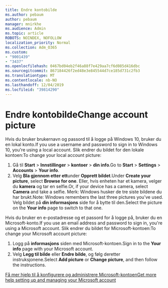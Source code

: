 ```yaml
---
title: Endre kontobilde
ms.author: pebaum
author: pebaum
manager: mnirkhe
ms.audience: Admin
ms.topic: article
ROBOTS: NOINDEX, NOFOLLOW
localization_priority: Normal
ms.collection: Adm_O365
ms.custom:
- "9001439"
- "3437"
ms.openlocfilehash: 0467bd04eb2f46a88f7e429aa7cf6d085d416dbc
ms.sourcegitcommit: 867184426f2ed48e3e845544d7ce185d731c2fb3
ms.translationtype: MT
ms.contentlocale: nb-NO
ms.lasthandoff: 12/04/2019
ms.locfileid: "39814290"
---
```

# <a name="change-account-picture"></a><span data-ttu-id="c1c21-102">Endre kontobilde</span><span class="sxs-lookup"><span data-stu-id="c1c21-102">Change account picture</span></span>

<span data-ttu-id="c1c21-103">Hvis du bruker brukernavn og passord til å logge på Windows 10, bruker du en lokal konto.</span><span class="sxs-lookup"><span data-stu-id="c1c21-103">If you use a username and password to sign in to Windows 10, you're using a local account.</span></span> <span data-ttu-id="c1c21-104">Slik endrer du bildet for den lokale kontoen:</span><span class="sxs-lookup"><span data-stu-id="c1c21-104">To change your local account picture:</span></span>

1. <span data-ttu-id="c1c21-105">Gå til **Start** > **Innstillinger** > **kontoer** > **din info**.</span><span class="sxs-lookup"><span data-stu-id="c1c21-105">Go to **Start** > **Settings** > **Accounts** > **Your info**.</span></span>
2. <span data-ttu-id="c1c21-106">Velg **Bla gjennom etter ett**under **Opprett bildet**.</span><span class="sxs-lookup"><span data-stu-id="c1c21-106">Under **Create your picture**, select **Browse for one**.</span></span> <span data-ttu-id="c1c21-107">Eller, hvis enheten har et kamera, velger du **kamera** og tar en selfie.</span><span class="sxs-lookup"><span data-stu-id="c1c21-107">Or, if your device has a camera, select **Camera** and take a selfie.</span></span> 
    <span data-ttu-id="c1c21-108">Merk: Windows husker de tre siste bildene du har brukt.</span><span class="sxs-lookup"><span data-stu-id="c1c21-108">Note: Windows remembers the last three pictures you’ve used.</span></span> <span data-ttu-id="c1c21-109">Velg bildet på **din informasjons** side for å bytte til den.</span><span class="sxs-lookup"><span data-stu-id="c1c21-109">Select the picture on the **Your info** page to switch to that one.</span></span>

<span data-ttu-id="c1c21-110">Hvis du bruker en e-postadresse og et passord for å logge på, bruker du en Microsoft-konto.</span><span class="sxs-lookup"><span data-stu-id="c1c21-110">If you use an email address and password to sign in, you're using a Microsoft account.</span></span> <span data-ttu-id="c1c21-111">Slik endrer du bildet for Microsoft-kontoen:</span><span class="sxs-lookup"><span data-stu-id="c1c21-111">To change your Microsoft account picture:</span></span>

1. <span data-ttu-id="c1c21-112">Logg på **informasjons** siden med Microsoft-kontoen.</span><span class="sxs-lookup"><span data-stu-id="c1c21-112">Sign in to the **Your info** page with your Microsoft account.</span></span>
2. <span data-ttu-id="c1c21-113">Velg **Legg til bilde** eller **Endre bilde**, og følg deretter instruksjonene.</span><span class="sxs-lookup"><span data-stu-id="c1c21-113">Select **Add picture** or **Change picture**, and then follow the instructions.</span></span>

[<span data-ttu-id="c1c21-114">Få mer hjelp til å konfigurere og administrere Microsoft-kontoen</span><span class="sxs-lookup"><span data-stu-id="c1c21-114">Get more help setting up and managing your Microsoft account</span></span>](https://support.microsoft.com/products/microsoft-account?category=manage-account)